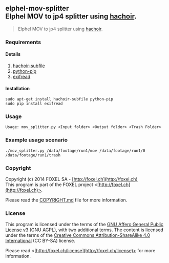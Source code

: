 ## elphel-mov-splitter<br />Elphel MOV to jp4 splitter using [hachoir](https://bitbucket.org/haypo/hachoir/).

>Elphel MOV to jp4 splitter using [hachoir](https://bitbucket.org/haypo/hachoir/).

### Requirements

#### Details

1. [hachoir-subfile](https://bitbucket.org/haypo/hachoir/wiki/hachoir-subfile)
2. [python-pip](https://pypi.python.org/pypi/pip)
3. [exifread](https://pypi.python.org/pypi/ExifRead)

#### Installation

    sudo apt-get install hachoir-subfile python-pip
    sudo pip install exifread

### Usage
    Usage: mov_splitter.py <Input folder> <Output folder> <Trash Folder>

### Example usage scenario
    ./mov_splitter.py /data/footage/run1/mov /data/footage/run1/0 /data/footage/run1/trash

### Copyright

Copyright (c) 2014 FOXEL SA - [http://foxel.ch](http://foxel.ch)<br />
This program is part of the FOXEL project <[http://foxel.ch](http://foxel.ch)>.

Please read the [COPYRIGHT.md](COPYRIGHT.md) file for more information.


### License

This program is licensed under the terms of the
[GNU Affero General Public License v3](http://www.gnu.org/licenses/agpl.html)
(GNU AGPL), with two additional terms. The content is licensed under the terms
of the
[Creative Commons Attribution-ShareAlike 4.0 International](http://creativecommons.org/licenses/by-sa/4.0/)
(CC BY-SA) license.

Please read <[http://foxel.ch/license](http://foxel.ch/license)> for more
information.
